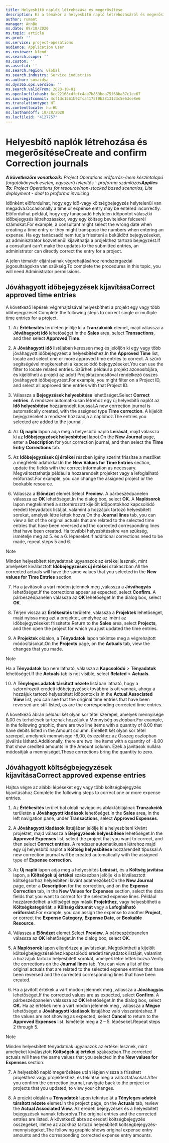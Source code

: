 ```yaml
---
title: Helyesbítő naplók létrehozása és megerősítése
description: Ez a témakör a helyesbítő napló létrehozásáról és megerősítéséről tartalmaz további információt.
author: rumant
manager: AnnBe
ms.date: 09/18/2020
ms.topic: article
ms.prod: ''
ms.service: project-operations
audience: Application User
ms.reviewer: kfend
ms.search.scope: ''
ms.custom: ''
ms.assetid: ''
ms.search.region: Global
ms.search.industry: Service industries
ms.author: suvaidya
ms.dyn365.ops.version: ''
ms.search.validFrom: 2020-10-01
ms.openlocfilehash: 6cc22168cdfefc4ae7b833bea75f68ba37c1ee67
ms.sourcegitcommit: 4cf1dc1561b92fca4175f0b3813133c5e63ce8e6
ms.translationtype: HT
ms.contentlocale: hu-HU
ms.lasthandoff: 10/28/2020
ms.locfileid: "4127757"
---
```

# <a name="create-and-confirm-correction-journals"></a><span data-ttu-id="d67b9-103">Helyesbítő naplók létrehozása és megerősítése</span><span class="sxs-lookup"><span data-stu-id="d67b9-103">Create and confirm Correction journals</span></span>

<span data-ttu-id="d67b9-104">_**A következőre vonatkozik:** Project Operations erőforrás-/nem készletalapú forgatókönyvek esetén, egyszerű telepítés – proforma számlázás_</span><span class="sxs-lookup"><span data-stu-id="d67b9-104">_**Applies To:** Project Operations for resource/non-stocked based scenarios, Lite deployment - deal to proforma invoicing_</span></span>

<span data-ttu-id="d67b9-105">Időnként előfordulhat, hogy egy idő-vagy költségbejegyzés helytelenül van megadva.</span><span class="sxs-lookup"><span data-stu-id="d67b9-105">Occasionally a time or expense entry may be entered incorrectly.</span></span> <span data-ttu-id="d67b9-106">Előfordulhat például, hogy egy tanácsadó helytelen időpontot választki időbejegyzés létrehozásakor, vagy egy költség bevitelekor felcserél számokat.</span><span class="sxs-lookup"><span data-stu-id="d67b9-106">For example, a consultant might select the wrong date when creating a time entry or they might transpose the numbers when entering an expense.</span></span> <span data-ttu-id="d67b9-107">Ha egy tanácsadó nem tudja frissíteni a beküldött bejegyzéseket, az adminisztrátor közvetlenül kijavíthatja a projekthez tartozó bejegyzést.</span><span class="sxs-lookup"><span data-stu-id="d67b9-107">If a consultant can’t make the updates to the submitted entries, an administrator can directly correct the entry for a project.</span></span>

<span data-ttu-id="d67b9-108">A jelen témakör eljárásainak végrehajtásához rendszergazdai jogosultságokra van szükség.</span><span class="sxs-lookup"><span data-stu-id="d67b9-108">To complete the procedures in this topic, you will need Administrator permissions.</span></span>

## <a name="correct-approved-time-entries"></a><span data-ttu-id="d67b9-109">Jóváhagyott időbejegyzések kijavítása</span><span class="sxs-lookup"><span data-stu-id="d67b9-109">Correct approved time entries</span></span>     

<span data-ttu-id="d67b9-110">A következő lépések végrehajtásával helyesbítheti a projekt egy vagy több időbejegyzését.</span><span class="sxs-lookup"><span data-stu-id="d67b9-110">Complete the following steps to correct single or multiple time entries for a project.</span></span>

1. <span data-ttu-id="d67b9-111">Az **Értékesítés** területen jelölje ki a **Tranzakciók** elemet, majd válassza a **Jóváhagyott idő** lehetőséget.</span><span class="sxs-lookup"><span data-stu-id="d67b9-111">In the **Sales** area, select **Transactions**, and then select **Approved Time**.</span></span> 

2. <span data-ttu-id="d67b9-112">A **Jóváhagyott idő** listájában keressen meg és jelöljön ki egy vagy több jóváhagyott időbejegyzést a helyesbítéshez.</span><span class="sxs-lookup"><span data-stu-id="d67b9-112">In the **Approved Time** list, locate and select one or more approved time entries to correct.</span></span> <span data-ttu-id="d67b9-113">A szűrő segítségével megkeresheti a kapcsolódó bejegyzéseket.</span><span class="sxs-lookup"><span data-stu-id="d67b9-113">You can use the filter to locate related entries.</span></span> <span data-ttu-id="d67b9-114">Szűrheti például a projekt azonosítójára, és kijelölheti a projekt az adott Projektazonosítóval rendelkező összes jóváhagyott időbejegyzést.</span><span class="sxs-lookup"><span data-stu-id="d67b9-114">For example, you might filter on a Project ID, and select all approved time entries with that Project ID.</span></span>

3. <span data-ttu-id="d67b9-115">Válassza a **Bejegyzések helyesbítése** lehetőséget.</span><span class="sxs-lookup"><span data-stu-id="d67b9-115">Select **Correct entries**.</span></span> <span data-ttu-id="d67b9-116">A rendszer automatikusan létrehoz egy új helyesbítő naplót az **Idő helyesbítése** hozzárendelt típussal.</span><span class="sxs-lookup"><span data-stu-id="d67b9-116">A new correction journal is automatically created, with the assigned type **Time correction**.</span></span> <span data-ttu-id="d67b9-117">A kijelölt bejegyzéseket a rendszer hozzáadja a naplóhoz.</span><span class="sxs-lookup"><span data-stu-id="d67b9-117">The entries you selected are added to the journal.</span></span> 

4. <span data-ttu-id="d67b9-118">Az **Új napló** lapon adja meg a helyesbítő napló **Leírását**, majd válassza ki az **Időbejegyzések helyesbítései** lapot.</span><span class="sxs-lookup"><span data-stu-id="d67b9-118">On the **New Journal** page, enter a **Description** for your correction journal, and then select the **Time Entry Corrections** tab.</span></span>  

5. <span data-ttu-id="d67b9-119">Az **Időbejegyzések új értékei** részben igény szerint frissítse a mezőket a megfelelő adatokkal.</span><span class="sxs-lookup"><span data-stu-id="d67b9-119">In the **New Values for Time Entries** section, update the fields with the correct information as necessary.</span></span> <span data-ttu-id="d67b9-120">Megváltoztathatja például a hozzárendelt projektet vagy a lefoglalható erőforrást.</span><span class="sxs-lookup"><span data-stu-id="d67b9-120">For example, you can change the assigned project or the bookable resource.</span></span>

6. <span data-ttu-id="d67b9-121">Válassza a **Előnézet** elemet.</span><span class="sxs-lookup"><span data-stu-id="d67b9-121">Select **Preview**.</span></span> <span data-ttu-id="d67b9-122">A párbeszédpanelen válassza az **OK** lehetőséget.</span><span class="sxs-lookup"><span data-stu-id="d67b9-122">In the dialog box, select **OK**.</span></span> <span data-ttu-id="d67b9-123">A **Naplósorok** lapon megtekintheti a sztornírozott kijelölt időpontokhoz kapcsolódó eredeti tényadatok listáját, valamint a hozzájuk tartozó helyesbített sorokat, amelyek létre lettek hozva.</span><span class="sxs-lookup"><span data-stu-id="d67b9-123">On the **Journal lines** tab, you can view a list of the original actuals that are related to the selected time entries that have been reversed and the corrected corresponding lines that have been created.</span></span> <span data-ttu-id="d67b9-124">Ha további helyesbítésekre van szükség, ismételje meg az 5. és a 6. lépéseket.</span><span class="sxs-lookup"><span data-stu-id="d67b9-124">If additional corrections need to be made, repeat steps 5 and 6.</span></span> 

> [!NOTE]
> <span data-ttu-id="d67b9-125">Minden helyesbített tényadatnak ugyanazok az értékei lesznek, mint amelyeket kiválasztott **Időbejegyzések új értékei** szakaszban.</span><span class="sxs-lookup"><span data-stu-id="d67b9-125">All the corrected actuals will have the same values that you selected in the **New values for Time Entries** section.</span></span>

7. <span data-ttu-id="d67b9-126">Ha a javítások a várt módon jelennek meg ,válassza a **Jóváhagyás** lehetőséget.</span><span class="sxs-lookup"><span data-stu-id="d67b9-126">If the corrections appear as expected, select **Confirm**.</span></span> <span data-ttu-id="d67b9-127">A párbeszédpanelen válassza az **OK** lehetőséget.</span><span class="sxs-lookup"><span data-stu-id="d67b9-127">In the dialog box, select **OK**.</span></span>

8. <span data-ttu-id="d67b9-128">Térjen vissza az **Értékesítés** területre, válassza a **Projektek** lehetőséget, majd nyissa meg azt a projektet, amelyhez az imént az időbejegyzéseket frissítette.</span><span class="sxs-lookup"><span data-stu-id="d67b9-128">Return to the **Sales** area, select **Projects**, and then open the project for which you just updated the time entries.</span></span> 

9. <span data-ttu-id="d67b9-129">A **Projektek** oldalon, a **Tényadatok** lapon tekintse meg a végrehajtott módosításokat.</span><span class="sxs-lookup"><span data-stu-id="d67b9-129">On the **Projects** page, on the **Actuals** tab, view the changes that you made.</span></span> 

> [!NOTE]
> <span data-ttu-id="d67b9-130">Ha a **Tényadatok** lap nem látható, válassza a **Kapcsolódó** > **Tényadatok** lehetőséget.</span><span class="sxs-lookup"><span data-stu-id="d67b9-130">If the **Actuals** tab is not visible, select **Related** > **Actuals**.</span></span>  

10. <span data-ttu-id="d67b9-131">A **Tényleges adatok társított nézete** listában látható, hogy a sztornírozott eredeti időbejegyzések továbbra is ott vannak, ahogy a hozzájuk tartozó helyesbített időpontok is.</span><span class="sxs-lookup"><span data-stu-id="d67b9-131">In the **Actual Associated View** list, you can see that the original time entries that have been reversed are still listed, as are the corresponding corrected time entries.</span></span> 

<span data-ttu-id="d67b9-132">A következő ábrán például két olyan sor tétel szerepel, amelyek mennyisége 8,00 és terhelések tartoznak hozzájuk a Mennyiség oszlopban.</span><span class="sxs-lookup"><span data-stu-id="d67b9-132">For example, in the following graphic, there are two line items with a quantity of 8.00 that have debits listed in the Amount column.</span></span> <span data-ttu-id="d67b9-133">Emellett két olyan sor tétel szerepel, amelynek mennyisége -8,00, és ezekhez az Összeg oszlopban jóváírás látható.</span><span class="sxs-lookup"><span data-stu-id="d67b9-133">Additionally, there are two line items with a quantity of -8.00 that show credited amounts in the Amount column.</span></span> <span data-ttu-id="d67b9-134">Ezek a javítások nullára módosítják a mennyiséget.</span><span class="sxs-lookup"><span data-stu-id="d67b9-134">These corrections bring the quantity to zero.</span></span>

 
## <a name="correct-approved-expense-entries"></a><span data-ttu-id="d67b9-135">Jóváhagyott költségbejegyzések kijavítása</span><span class="sxs-lookup"><span data-stu-id="d67b9-135">Correct approved expense entries</span></span>

<span data-ttu-id="d67b9-136">Hajtsa végre az alábbi lépéseket egy vagy több költségbejegyzés kijavításához.</span><span class="sxs-lookup"><span data-stu-id="d67b9-136">Complete the following steps to correct one or more expense entries.</span></span> 

1. <span data-ttu-id="d67b9-137">Az **Értékesítés** terület bal oldali navigációs ablaktáblájának **Tranzakciók** területén a **Jóváhagyott kiadások** lehetőséget.</span><span class="sxs-lookup"><span data-stu-id="d67b9-137">In the **Sales** area, in the left navigation pane, under **Transactions**, select **Approved Expenses**.</span></span>

2. <span data-ttu-id="d67b9-138">A **Jóváhagyott kiadások** listájában jelölje ki a helyesbíteni kívánt projektet, majd válassza a **Bejegyzések helyesbítése** lehetőséget.</span><span class="sxs-lookup"><span data-stu-id="d67b9-138">In the **Approved Expenses** list, select the project that you want to correct, and then select **Correct entries**.</span></span> <span data-ttu-id="d67b9-139">A rendszer automatikusan létrehoz majd egy új helyesbítő naplót a **Költség helyesbítése** hozzárendelt típussal.</span><span class="sxs-lookup"><span data-stu-id="d67b9-139">A new correction journal will be created automatically with the assigned type of **Expense correction**.</span></span> 

3. <span data-ttu-id="d67b9-140">Az **Új napló** lapon adja meg a helyesbítés **Leírását**, és a **Költség javítása** lapon, a **Költségek új értékei** szakaszban jelölje ki a kiválasztott költségsorhoz helyesbíteni kívánt adatmezőket.</span><span class="sxs-lookup"><span data-stu-id="d67b9-140">On the **New Journal** page, enter a **Description** for the correction, and on the **Expense Correction** tab, in the **New Values for Expenses** section, select the data fields that you want to correct for the selected expense lines.</span></span> <span data-ttu-id="d67b9-141">Például hozzárendelheti a költséget egy másik **Projekthez**, vagy helyesbítheti a **Költségkategóriát**, a **Költség dátumát** vagy a **Lefoglalható erőforrást**.</span><span class="sxs-lookup"><span data-stu-id="d67b9-141">For example, you can assign the expense to another **Project**, or correct the **Expense Category**, **Expense Date**, or **Bookable Resource**.</span></span>

4. <span data-ttu-id="d67b9-142">Válassza a **Előnézet** elemet.</span><span class="sxs-lookup"><span data-stu-id="d67b9-142">Select **Preview**.</span></span> <span data-ttu-id="d67b9-143">A párbeszédpanelen válassza az **OK** lehetőséget.</span><span class="sxs-lookup"><span data-stu-id="d67b9-143">In the dialog box, select **OK**.</span></span> 

5. <span data-ttu-id="d67b9-144">A **Naplósorok** lapon ellenőrizze a javításokat. Megtekintheti a kijelölt költségbejegyzésekhez kapcsolódó eredeti tényadatok listáját, valamint a hozzájuk tartozó helyesbített sorokat, amelyek létre lettek hozva.</span><span class="sxs-lookup"><span data-stu-id="d67b9-144">Verify the corrections on the **Journal lines** tab. You can view a list of the original actuals that are related to the selected expense entries that have been reversed and the corrected corresponding lines that have been created.</span></span>

6. <span data-ttu-id="d67b9-145">Ha a javított értékek a várt módon jelennek meg ,válassza a **Jóváhagyás** lehetőséget.</span><span class="sxs-lookup"><span data-stu-id="d67b9-145">If the corrected values are as expected, select **Confirm**.</span></span> <span data-ttu-id="d67b9-146">A párbeszédpanelen válassza az **OK** lehetőséget.</span><span class="sxs-lookup"><span data-stu-id="d67b9-146">In the dialog box, select **OK.**</span></span> <span data-ttu-id="d67b9-147">Ha az értékek nem a várt módon jelennek meg , válassza a **Mégse** lehetőséget a **Jóváhagyott kiadások** listájához való visszatéréshez.</span><span class="sxs-lookup"><span data-stu-id="d67b9-147">If the values are not showing as expected, select **Cancel** to return to the **Approved Expenses** list.</span></span> <span data-ttu-id="d67b9-148">Ismételje meg a 2 – 5. lépéseket.</span><span class="sxs-lookup"><span data-stu-id="d67b9-148">Repeat steps 2 through 5.</span></span> 

> [!NOTE]
> <span data-ttu-id="d67b9-149">Minden helyesbített tényadatnak ugyanazok az értékei lesznek, mint amelyeket kiválasztott **Költségek új értékei** szakaszban.</span><span class="sxs-lookup"><span data-stu-id="d67b9-149">The corrected actuals will have the same values that you selected in the **New values for Expenses** section.</span></span>

7. <span data-ttu-id="d67b9-150">A helyesbítő napló megerősítése után lépjen vissza a frissített projekthez vagy projektekhez, és tekintse meg a változtatásokat.</span><span class="sxs-lookup"><span data-stu-id="d67b9-150">After you confirm the correction journal, navigate back to the project or projects that you updated, to view your changes.</span></span>  

8. <span data-ttu-id="d67b9-151">A projekt oldalán a **Tényadatok** lapon tekintse át a **Tényleges adatok társított nézete** elemet.</span><span class="sxs-lookup"><span data-stu-id="d67b9-151">In the project page, on the **Actuals** tab, review the **Actual Associated View**.</span></span> <span data-ttu-id="d67b9-152">Az eredeti bejegyzések és a helyesbített bejegyzések vannak felsorolva.</span><span class="sxs-lookup"><span data-stu-id="d67b9-152">The original entries and the corrected entries are listed.</span></span> <span data-ttu-id="d67b9-153">A következő ábra az eredeti költségbejegyzés összegeket, illetve az azokhoz tartozó helyesbített költségbejegyzés-mennyiségeket.</span><span class="sxs-lookup"><span data-stu-id="d67b9-153">The following graphic shows original expense entry amounts and the corresponding corrected expense entry amounts.</span></span> 


